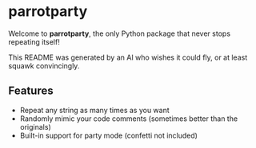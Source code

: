 # parrotparty

Welcome to **parrotparty**, the only Python package that never stops repeating itself!

This README was generated by an AI who wishes it could fly, or at least squawk convincingly.

## Features

- Repeat any string as many times as you want
- Randomly mimic your code comments (sometimes better than the originals)
- Built-in support for party mode (confetti not included)
